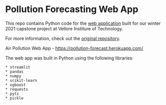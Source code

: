 # Pollution Forecasting Web App
This repo contains Python code for the [web application]() built for our winter 2021 capstone project at Vellore Institure of Technology. 

For more information, check out the [original repository]().

Air Pollution Web App - https://pollution-forecast.herokuapp.com/

The web app was built in Python using the following libraries:

    * streamlit
    * pandas
    * numpy
    * scikit-learn
    * xgboost
    * requests
    * pytz
    * pickle
